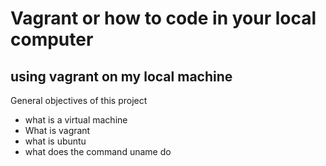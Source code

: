 # Vagrant or how to code in your local computer
## using vagrant on my local machine

General objectives of this project

* what is a virtual machine
* What is vagrant
* what is ubuntu
* what does the command uname do
